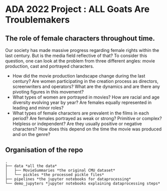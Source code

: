 # ADA 2022 Project :  ALL Goats Are Troublemakers

## The role of female characters throughout time.
Our society has made massive progress regarding female rights within the last century. But is the media field reflective of that? To consider this question, one can look at the problem from three different angles: movie production, cast and portrayed characters.
* How did the movie production landscape change during the last century? Are women participating in the creation process as directors, screenwriters and operators? What are the dynamics and are there any pivoting figures in this movement?
* What types of women are portrayed in movies? How are racial and age diversity evolving year by year? Are females equally represented in leading and minor roles?
* What types of female characters are prevalent in the films in each period? Are females portrayed as weak or strong? Primitive or complex? Helpless or independent? Are they usually positive or negative characters? How does this depend on the time the movie was produced and on the genre?


## Organisation of the repo
```
.
├── data *all the data*
│   ├── MovieSummaries *the original CMU dataset*
│   └── pickles *the processed pickle files*
├── pipelines *the jupyter notebooks for dataprocessing*
└── demo_jupyters *jupyter notebooks explaining dataprocessing steps*
```  